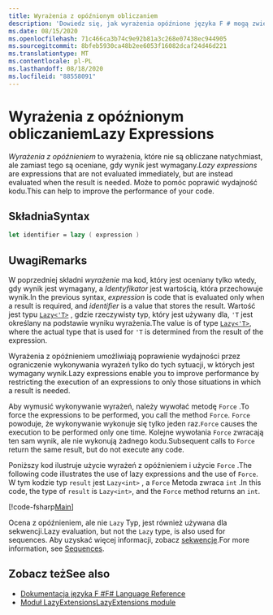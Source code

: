 ```yaml
---
title: Wyrażenia z opóźnionym obliczaniem
description: 'Dowiedz się, jak wyrażenia opóźnione języka F # mogą zwiększyć wydajność aplikacji i bibliotek.'
ms.date: 08/15/2020
ms.openlocfilehash: 71c466ca3b74c9e92b81a3c268e07438ec944905
ms.sourcegitcommit: 8bfeb5930ca48b2ee6053f16082dcaf24d46d221
ms.translationtype: MT
ms.contentlocale: pl-PL
ms.lasthandoff: 08/18/2020
ms.locfileid: "88558091"
---
```

# <a name="lazy-expressions"></a><span data-ttu-id="f8420-103">Wyrażenia z opóźnionym obliczaniem</span><span class="sxs-lookup"><span data-stu-id="f8420-103">Lazy Expressions</span></span>

<span data-ttu-id="f8420-104">*Wyrażenia z opóźnieniem* to wyrażenia, które nie są obliczane natychmiast, ale zamiast tego są oceniane, gdy wynik jest wymagany.</span><span class="sxs-lookup"><span data-stu-id="f8420-104">*Lazy expressions* are expressions that are not evaluated immediately, but are instead evaluated when the result is needed.</span></span> <span data-ttu-id="f8420-105">Może to pomóc poprawić wydajność kodu.</span><span class="sxs-lookup"><span data-stu-id="f8420-105">This can help to improve the performance of your code.</span></span>

## <a name="syntax"></a><span data-ttu-id="f8420-106">Składnia</span><span class="sxs-lookup"><span data-stu-id="f8420-106">Syntax</span></span>

```fsharp
let identifier = lazy ( expression )
```

## <a name="remarks"></a><span data-ttu-id="f8420-107">Uwagi</span><span class="sxs-lookup"><span data-stu-id="f8420-107">Remarks</span></span>

<span data-ttu-id="f8420-108">W poprzedniej składni *wyrażenie* ma kod, który jest oceniany tylko wtedy, gdy wynik jest wymagany, a *Identyfikator* jest wartością, która przechowuje wynik.</span><span class="sxs-lookup"><span data-stu-id="f8420-108">In the previous syntax, *expression* is code that is evaluated only when a result is required, and *identifier* is a value that stores the result.</span></span> <span data-ttu-id="f8420-109">Wartość jest typu [`Lazy<'T>`](https://fsharp.github.io/fsharp-core-docs/reference/fsharp-control-lazy-1-0.html) , gdzie rzeczywisty typ, który jest używany dla, `'T` jest określany na podstawie wyniku wyrażenia.</span><span class="sxs-lookup"><span data-stu-id="f8420-109">The value is of type [`Lazy<'T>`](https://fsharp.github.io/fsharp-core-docs/reference/fsharp-control-lazy-1-0.html), where the actual type that is used for `'T` is determined from the result of the expression.</span></span>

<span data-ttu-id="f8420-110">Wyrażenia z opóźnieniem umożliwiają poprawienie wydajności przez ograniczenie wykonywania wyrażeń tylko do tych sytuacji, w których jest wymagany wynik.</span><span class="sxs-lookup"><span data-stu-id="f8420-110">Lazy expressions enable you to improve performance by restricting the execution of an expressions to only those situations in which a result is needed.</span></span>

<span data-ttu-id="f8420-111">Aby wymusić wykonywanie wyrażeń, należy wywołać metodę `Force` .</span><span class="sxs-lookup"><span data-stu-id="f8420-111">To force the expressions to be performed, you call the method `Force`.</span></span> <span data-ttu-id="f8420-112">`Force` powoduje, że wykonywanie wykonuje się tylko jeden raz.</span><span class="sxs-lookup"><span data-stu-id="f8420-112">`Force` causes the execution to be performed only one time.</span></span> <span data-ttu-id="f8420-113">Kolejne wywołania `Force` zwracają ten sam wynik, ale nie wykonują żadnego kodu.</span><span class="sxs-lookup"><span data-stu-id="f8420-113">Subsequent calls to `Force` return the same result, but do not execute any code.</span></span>

<span data-ttu-id="f8420-114">Poniższy kod ilustruje użycie wyrażeń z opóźnieniem i użycie `Force` .</span><span class="sxs-lookup"><span data-stu-id="f8420-114">The following code illustrates the use of lazy expressions and the use of `Force`.</span></span> <span data-ttu-id="f8420-115">W tym kodzie typ `result` jest `Lazy<int>` , a `Force` Metoda zwraca `int` .</span><span class="sxs-lookup"><span data-stu-id="f8420-115">In this code, the type of `result` is `Lazy<int>`, and the `Force` method returns an `int`.</span></span>

[!code-fsharp[Main](~/samples/snippets/fsharp/lang-ref-2/snippet73011.fs)]

<span data-ttu-id="f8420-116">Ocena z opóźnieniem, ale nie `Lazy` Typ, jest również używana dla sekwencji.</span><span class="sxs-lookup"><span data-stu-id="f8420-116">Lazy evaluation, but not the `Lazy` type, is also used for sequences.</span></span> <span data-ttu-id="f8420-117">Aby uzyskać więcej informacji, zobacz [sekwencje](sequences.md).</span><span class="sxs-lookup"><span data-stu-id="f8420-117">For more information, see [Sequences](sequences.md).</span></span>

## <a name="see-also"></a><span data-ttu-id="f8420-118">Zobacz też</span><span class="sxs-lookup"><span data-stu-id="f8420-118">See also</span></span>

- [<span data-ttu-id="f8420-119">Dokumentacja języka F #</span><span class="sxs-lookup"><span data-stu-id="f8420-119">F# Language Reference</span></span>](index.md)
- [<span data-ttu-id="f8420-120">Moduł LazyExtensions</span><span class="sxs-lookup"><span data-stu-id="f8420-120">LazyExtensions module</span></span>](https://fsharp.github.io/fsharp-core-docs/reference/fsharp-control-lazyextensions.html)
